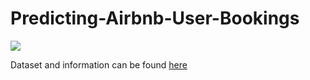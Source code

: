 # Predicting-Airbnb-User-Bookings

[![](http://img.youtube.com/vi/KpG91P1-ZI8/0.jpg)](http://www.youtube.com/watch?v=KpG91P1-ZI8 "Presentation")

Dataset and information can be found [here](https://www.kaggle.com/c/airbnb-recruiting-new-user-bookings/overview)
